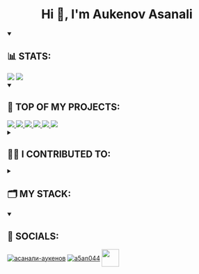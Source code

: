 <h1 align="center">Hi 👋, I'm Aukenov Asanali</h1>
<details open>
  <summary><h2>📊 STATS:</h2></summary>
  <img width=395px src="https://github-readme-stats.vercel.app/api?username=a5an&show_icons=true&theme=gotham&layout=compact"/>
  <img src="https://github-readme-stats.vercel.app/api/top-langs/?username=a5an&theme=gotham&layout=compact"/>
</details>

<details open>
  <summary><h2>💼 TOP OF MY PROJECTS:</h2></summary>
  <a href="https://github.com/a5an/BTW">
    <img width=400px src="https://github-readme-stats.vercel.app/api/pin/?username=a5an&repo=BTW&theme=gotham&show_owner=true"/>
  </a>
  <a href="https://github.com/a5an/Sharuash.git">
    <img width=400px src="https://github-readme-stats.vercel.app/api/pin/?username=a5an&repo=Sharuash&theme=gotham&show_owner=true"/>
  </a>
    <a href="https://github.com/a5an/ETH">
    <img width=400px src="https://github-readme-stats.vercel.app/api/pin/?username=a5an&repo=ETH&theme=gotham&show_owner=true"/>
  </a>
   <a href="https://github.com/A5an/ClassicDAO">
    <img width=400px src="https://github-readme-stats.vercel.app/api/pin/?username=a5an&repo=ClassicDAO&theme=gotham&show_owner=true"/>
  </a>
   <a href="https://github.com/a5an/ETH">
    <img width=400px src="https://github-readme-stats.vercel.app/api/pin/?username=a5an&repo=ETH&theme=gotham&show_owner=true"/>
  </a>
   <a href="https://github.com/A5an/Perform">
    <img width=400px src="https://github-readme-stats.vercel.app/api/pin/?username=a5an&repo=Perform&theme=gotham&show_owner=true"/>
  </a>
</details>

<details>
  <summary><h2>🤝🏻 I CONTRIBUTED TO:</h2></summary>
  <a href="https://github.com/markushha/x-desire">
    <img src="https://github-readme-stats.vercel.app/api/pin/?username=markushha&repo=x-desire&theme=gotham&show_owner=true"/>
  </a>
  <br/>
</details>

<details>
  <summary><h2>🗂 MY STACK:</h2></summary>
  <h3>⌨️ Programming and markdown languages</h3>
  <p align="left"> <a href="https://developer.android.com" target="_blank" rel="noreferrer"> <img src="https://raw.githubusercontent.com/devicons/devicon/master/icons/android/android-original-wordmark.svg" alt="android" width="40" height="40"/> </a> <a href="https://www.arduino.cc/" target="_blank" rel="noreferrer"> <img src="https://cdn.worldvectorlogo.com/logos/arduino-1.svg" alt="arduino" width="40" height="40"/> </a> <a href="https://www.w3schools.com/cpp/" target="_blank" rel="noreferrer"> <img src="https://raw.githubusercontent.com/devicons/devicon/master/icons/cplusplus/cplusplus-original.svg" alt="cplusplus" width="40" height="40"/> </a> <a href="https://www.w3schools.com/cs/" target="_blank" rel="noreferrer"> <img src="https://raw.githubusercontent.com/devicons/devicon/master/icons/csharp/csharp-original.svg" alt="csharp" width="40" height="40"/> </a> <a href="https://www.w3schools.com/css/" target="_blank" rel="noreferrer"> <img src="https://raw.githubusercontent.com/devicons/devicon/master/icons/css3/css3-original-wordmark.svg" alt="css3" width="40" height="40"/> </a> <a href="https://www.djangoproject.com/" target="_blank" rel="noreferrer"> <img src="https://cdn.worldvectorlogo.com/logos/django.svg" alt="django" width="40" height="40"/> </a> <a href="https://www.w3.org/html/" target="_blank" rel="noreferrer"> <img src="https://raw.githubusercontent.com/devicons/devicon/master/icons/html5/html5-original-wordmark.svg" alt="html5" width="40" height="40"/> </a> <a href="https://www.java.com" target="_blank" rel="noreferrer"> <img src="https://raw.githubusercontent.com/devicons/devicon/master/icons/java/java-original.svg" alt="java" width="40" height="40"/> </a> <a href="https://developer.mozilla.org/en-US/docs/Web/JavaScript" target="_blank" rel="noreferrer"> <img src="https://raw.githubusercontent.com/devicons/devicon/master/icons/javascript/javascript-original.svg" alt="javascript" width="40" height="40"/> </a> 
    <br/>
    <a href="https://kotlinlang.org" target="_blank" rel="noreferrer"> <img src="https://www.vectorlogo.zone/logos/kotlinlang/kotlinlang-icon.svg" alt="kotlin" width="40" height="40"/> </a> <a href="https://nestjs.com/" target="_blank" rel="noreferrer"> <img src="https://raw.githubusercontent.com/devicons/devicon/master/icons/nestjs/nestjs-plain.svg" alt="nestjs" width="40" height="40"/> </a> <a href="https://nextjs.org/" target="_blank" rel="noreferrer"> <img src="https://cdn.worldvectorlogo.com/logos/nextjs-2.svg" alt="nextjs" width="40" height="40"/> </a> <a href="https://www.nginx.com" target="_blank" rel="noreferrer"> <img src="https://raw.githubusercontent.com/devicons/devicon/master/icons/nginx/nginx-original.svg" alt="nginx" width="40" height="40"/> </a> <a href="https://nodejs.org" target="_blank" rel="noreferrer"> <img src="https://raw.githubusercontent.com/devicons/devicon/master/icons/nodejs/nodejs-original-wordmark.svg" alt="nodejs" width="40" height="40"/> </a> <a href="https://www.photoshop.com/en" target="_blank" rel="noreferrer"> <img src="https://raw.githubusercontent.com/devicons/devicon/master/icons/photoshop/photoshop-line.svg" alt="photoshop" width="40" height="40"/> </a> <a href="https://postman.com" target="_blank" rel="noreferrer"> <img src="https://www.vectorlogo.zone/logos/getpostman/getpostman-icon.svg" alt="postman" width="40" height="40"/> </a> <a href="https://www.python.org" target="_blank" rel="noreferrer"> <img src="https://raw.githubusercontent.com/devicons/devicon/master/icons/python/python-original.svg" alt="python" width="40" height="40"/> </a> <a href="https://www.typescriptlang.org/" target="_blank" rel="noreferrer"> <img src="https://raw.githubusercontent.com/devicons/devicon/master/icons/typescript/typescript-original.svg" alt="typescript" width="40" height="40"/> </a> 
 <br/>
  <a href="https://angular.io" target="_blank" rel="noreferrer"> <img src="https://angular.io/assets/images/logos/angular/angular.svg" alt="angular" width="40" height="40"/> </a> <a href="https://angular.io" target="_blank" rel="noreferrer"> <img src="https://raw.githubusercontent.com/devicons/devicon/master/icons/angularjs/angularjs-original-wordmark.svg" alt="angularjs" width="40" height="40"/> </a> <a href="https://reactjs.org/" target="_blank" rel="noreferrer"> <img src="https://raw.githubusercontent.com/devicons/devicon/master/icons/react/react-original-wordmark.svg" alt="react" width="40" height="40"/> </a>  </p> 
  
  
  
  
  
  
  
  <h3>🛠 CI/CD tools</h3>
 <p align="left"> <a href="https://git-scm.com/" target="_blank" rel="noreferrer"> <img src="https://www.vectorlogo.zone/logos/git-scm/git-scm-icon.svg" alt="git" width="40" height="40"/> </a> <a href="https://www.docker.com/" target="_blank" rel="noreferrer"> <img src="https://raw.githubusercontent.com/devicons/devicon/master/icons/docker/docker-original-wordmark.svg" alt="docker" width="40" height="40"/> </a> </p>
  <h3>💿 Databases</h3>
<p align="left"> <a href="https://firebase.google.com/" target="_blank" rel="noreferrer"> <img src="https://www.vectorlogo.zone/logos/firebase/firebase-icon.svg" alt="firebase" width="40" height="40"/> </a> <a href="https://www.postgresql.org" target="_blank" rel="noreferrer"> <img src="https://raw.githubusercontent.com/devicons/devicon/master/icons/postgresql/postgresql-original-wordmark.svg" alt="postgresql" width="40" height="40"/> </a> <a href="https://www.sqlite.org/" target="_blank" rel="noreferrer"> <img src="https://www.vectorlogo.zone/logos/sqlite/sqlite-icon.svg" alt="sqlite" width="40" height="40"/> </a> </p>
  <h3>💻 OS</h3>
  <a href="https://www.linux.org/" target="_blank" rel="noreferrer"> <img src="https://raw.githubusercontent.com/devicons/devicon/master/icons/linux/linux-original.svg" alt="linux" width="40" height="40"/> </a>
  <a href="https://www.microsoft.com/en-us/software-download/windows10"> <img src="https://i.ibb.co.com/T4KcmJ7/icons8-windows-10-40.png"/> </a>

  <h3>🧩 TASK MANAGEMENT</h3>
  <img width="40" height="40" src="https://img.icons8.com/ios/40/notion.png" alt="notion"/>
  <img src="https://i.ibb.co.com/H2gZ2q6/icons8-obsidian-40.png">
</details>

<details open>
  <summary><h2>🔗 SOCIALS:</h2></summary>
 <p> <a href="https://www.linkedin.com/in/%D0%B0%D1%81%D0%B0%D0%BD%D0%B0%D0%BB%D0%B8-%D0%B0%D1%83%D0%BA%D0%B5%D0%BD%D0%BE%D0%B2-1656ab198/" target="blank"><img align="center" src="https://raw.githubusercontent.com/rahuldkjain/github-profile-readme-generator/master/src/images/icons/Social/linked-in-alt.svg" alt="асанали-аукенов" height="30" width="40" /></a>
<a href="https://instagram.com/a5an044" target="blank"><img align="center" src="https://raw.githubusercontent.com/rahuldkjain/github-profile-readme-generator/master/src/images/icons/Social/instagram.svg" alt="a5an044" height="30" width="40" /></a>
   <a href="https://aukenovasanali1693@gmail.com/"> <img align="center" src="https://cdn1.iconfinder.com/data/icons/google-new-logos-1/32/gmail_new_logo-256.png" width="40px" height="40px"/> </a>
</p>
</details>



